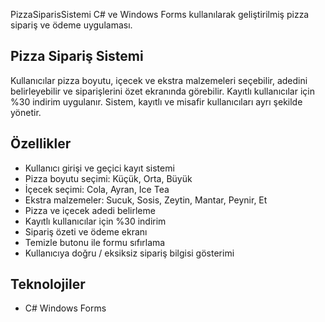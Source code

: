 PizzaSiparisSistemi
C# ve Windows Forms kullanılarak geliştirilmiş pizza sipariş ve ödeme uygulaması.

## Pizza Sipariş Sistemi
Kullanıcılar pizza boyutu, içecek ve ekstra malzemeleri seçebilir, adedini belirleyebilir ve siparişlerini özet ekranında görebilir. Kayıtlı kullanıcılar için %30 indirim uygulanır. Sistem, kayıtlı ve misafir kullanıcıları ayrı şekilde yönetir.

## Özellikler
- Kullanıcı girişi ve geçici kayıt sistemi
- Pizza boyutu seçimi: Küçük, Orta, Büyük
- İçecek seçimi: Cola, Ayran, Ice Tea
- Ekstra malzemeler: Sucuk, Sosis, Zeytin, Mantar, Peynir, Et
- Pizza ve içecek adedi belirleme
- Kayıtlı kullanıcılar için %30 indirim
- Sipariş özeti ve ödeme ekranı
- Temizle butonu ile formu sıfırlama
- Kullanıcıya doğru / eksiksiz sipariş bilgisi gösterimi

## Teknolojiler
- C# Windows Forms
